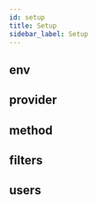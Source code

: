 ```yaml
---
id: setup
title: Setup
sidebar_label: Setup
---
```


## env

## provider

## method

## filters

## users

